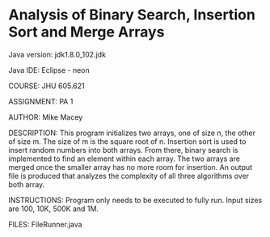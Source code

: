 # Analysis of Binary Search, Insertion Sort and Merge Arrays

Java version: jdk1.8.0_102.jdk

Java IDE: Eclipse - neon
 
COURSE: JHU 605.621

ASSIGNMENT: PA 1

AUTHOR: Mike Macey

DESCRIPTION: This program initializes two arrays, one of size n,
the other of size m. The size of m is the square root of n.
Insertion sort is used to insert random numbers into both arrays.
From there, binary search is implemented to find an element
within each array. The two arrays are merged once the smaller array
has no more room for insertion. An output file is produced that
analyzes the complexity of all three algorithms over both array.

INSTRUCTIONS: Program only needs to be executed to fully run.
Input sizes are 100, 10K, 500K and 1M. 

FILES: FileRunner.java
